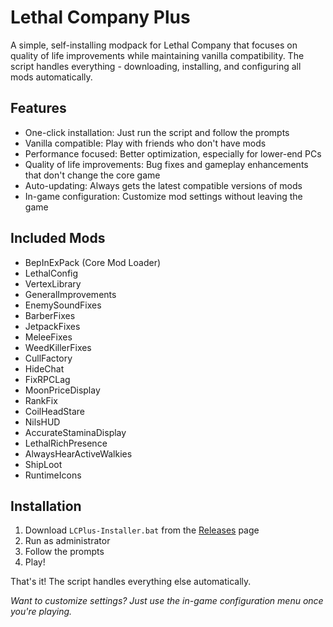 # Lethal Company Plus

A simple, self-installing modpack for Lethal Company that focuses on quality of life improvements while maintaining vanilla compatibility. The script handles everything - downloading, installing, and configuring all mods automatically.

## Features
- One-click installation: Just run the script and follow the prompts
- Vanilla compatible: Play with friends who don't have mods
- Performance focused: Better optimization, especially for lower-end PCs
- Quality of life improvements: Bug fixes and gameplay enhancements that don't change the core game
- Auto-updating: Always gets the latest compatible versions of mods
- In-game configuration: Customize mod settings without leaving the game

## Included Mods
* BepInExPack (Core Mod Loader)
* LethalConfig
* VertexLibrary
* GeneralImprovements
* EnemySoundFixes
* BarberFixes
* JetpackFixes
* MeleeFixes
* WeedKillerFixes
* CullFactory
* HideChat
* FixRPCLag
* MoonPriceDisplay
* RankFix
* CoilHeadStare
* NilsHUD
* AccurateStaminaDisplay
* LethalRichPresence
* AlwaysHearActiveWalkies
* ShipLoot
* RuntimeIcons

## Installation
1. Download `LCPlus-Installer.bat` from the [Releases]([link](https://github.com/PyroDonkey/Lethal-Company-Plus/releases)) page
2. Run as administrator
3. Follow the prompts
4. Play!

That's it! The script handles everything else automatically.

*Want to customize settings? Just use the in-game configuration menu once you're playing.*
